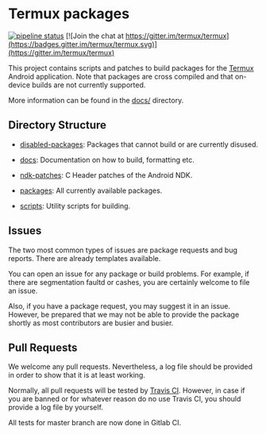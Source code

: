 # Termux packages

[![pipeline status](https://gitlab.com/termux-mirror/termux-packages/badges/master/pipeline.svg)](https://gitlab.com/termux-mirror/termux-packages/commits/master)
[![Join the chat at https://gitter.im/termux/termux](https://badges.gitter.im/termux/termux.svg)](https://gitter.im/termux/termux)

This project contains scripts and patches to build packages for the [Termux](https://termux.com/) Android application. Note that packages are cross compiled and that on-device builds are not currently supported.

More information can be found in the [docs/](docs/) directory.

## Directory Structure

- [disabled-packages](disabled-packages/): Packages that cannot build or are currently disused.

- [docs](docs/): Documentation on how to build, formatting etc.

- [ndk-patches](ndk-patches/): C Header patches of the Android NDK.

- [packages](packages/): All currently available packages.

- [scripts](scripts/): Utility scripts for building.

## Issues

The two most common types of issues are package requests and bug reports. There are already templates available.

You can open an issue for any package or build problems. For example, if there are segmentation faultd or cashes, you are certainly welcome to file an issue.

Also, if you have a package request, you may suggest it in an issue. However, be prepared that we may not be able to provide the package shortly as most contributors are busier and busier.

## Pull Requests

We welcome any pull requests. Nevertheless, a log file should be provided in order to show that it is at least working.

Normally, all pull requests will be tested by [Travis CI](https://travis-ci.org/termux/termux-packages). However, in case if you are banned or for whatever reason do no use Travis CI, you should provide a log file by yourself.

All tests for master branch are now done in Gitlab CI.
